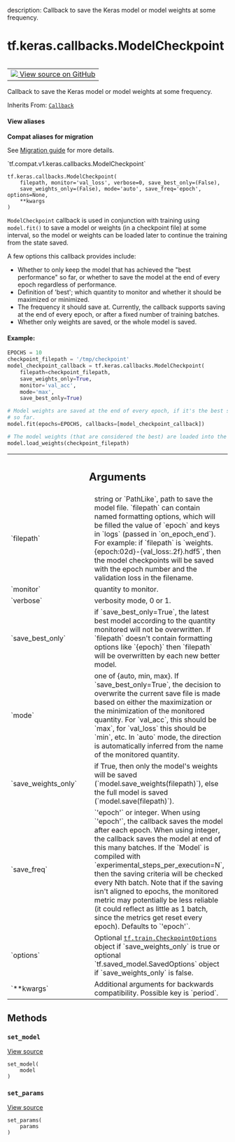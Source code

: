 description: Callback to save the Keras model or model weights at some frequency.

<div itemscope itemtype="http://developers.google.com/ReferenceObject">
<meta itemprop="name" content="tf.keras.callbacks.ModelCheckpoint" />
<meta itemprop="path" content="Stable" />
<meta itemprop="property" content="__init__"/>
<meta itemprop="property" content="set_model"/>
<meta itemprop="property" content="set_params"/>
</div>

# tf.keras.callbacks.ModelCheckpoint

<!-- Insert buttons and diff -->

<table class="tfo-notebook-buttons tfo-api nocontent" align="left">
<td>
  <a target="_blank" href="https://github.com/tensorflow/tensorflow/blob/r2.3/tensorflow/python/keras/callbacks.py#L1057-L1442">
    <img src="https://www.tensorflow.org/images/GitHub-Mark-32px.png" />
    View source on GitHub
  </a>
</td>
</table>



Callback to save the Keras model or model weights at some frequency.

Inherits From: [`Callback`](../../../tf/keras/callbacks/Callback.md)

<section class="expandable">
  <h4 class="showalways">View aliases</h4>
  <p>
<b>Compat aliases for migration</b>
<p>See
<a href="https://www.tensorflow.org/guide/migrate">Migration guide</a> for
more details.</p>
<p>`tf.compat.v1.keras.callbacks.ModelCheckpoint`</p>
</p>
</section>

<pre class="devsite-click-to-copy prettyprint lang-py tfo-signature-link">
<code>tf.keras.callbacks.ModelCheckpoint(
    filepath, monitor='val_loss', verbose=0, save_best_only=(False),
    save_weights_only=(False), mode='auto', save_freq='epoch', options=None,
    **kwargs
)
</code></pre>



<!-- Placeholder for "Used in" -->

`ModelCheckpoint` callback is used in conjunction with training using
`model.fit()` to save a model or weights (in a checkpoint file) at some
interval, so the model or weights can be loaded later to continue the training
from the state saved.

A few options this callback provides include:

- Whether to only keep the model that has achieved the "best performance" so
  far, or whether to save the model at the end of every epoch regardless of
  performance.
- Definition of 'best'; which quantity to monitor and whether it should be
  maximized or minimized.
- The frequency it should save at. Currently, the callback supports saving at
  the end of every epoch, or after a fixed number of training batches.
- Whether only weights are saved, or the whole model is saved.

#### Example:



```python
EPOCHS = 10
checkpoint_filepath = '/tmp/checkpoint'
model_checkpoint_callback = tf.keras.callbacks.ModelCheckpoint(
    filepath=checkpoint_filepath,
    save_weights_only=True,
    monitor='val_acc',
    mode='max',
    save_best_only=True)

# Model weights are saved at the end of every epoch, if it's the best seen
# so far.
model.fit(epochs=EPOCHS, callbacks=[model_checkpoint_callback])

# The model weights (that are considered the best) are loaded into the model.
model.load_weights(checkpoint_filepath)
```

<!-- Tabular view -->
 <table class="responsive fixed orange">
<colgroup><col width="214px"><col></colgroup>
<tr><th colspan="2"><h2 class="add-link">Arguments</h2></th></tr>

<tr>
<td>
`filepath`
</td>
<td>
string or `PathLike`, path to save the model file. `filepath`
can contain named formatting options, which will be filled the value of
`epoch` and keys in `logs` (passed in `on_epoch_end`). For example: if
`filepath` is `weights.{epoch:02d}-{val_loss:.2f}.hdf5`, then the model
checkpoints will be saved with the epoch number and the validation loss
in the filename.
</td>
</tr><tr>
<td>
`monitor`
</td>
<td>
quantity to monitor.
</td>
</tr><tr>
<td>
`verbose`
</td>
<td>
verbosity mode, 0 or 1.
</td>
</tr><tr>
<td>
`save_best_only`
</td>
<td>
if `save_best_only=True`, the latest best model according
to the quantity monitored will not be overwritten.
If `filepath` doesn't contain formatting options like `{epoch}` then
`filepath` will be overwritten by each new better model.
</td>
</tr><tr>
<td>
`mode`
</td>
<td>
one of {auto, min, max}. If `save_best_only=True`, the decision to
overwrite the current save file is made based on either the maximization
or the minimization of the monitored quantity. For `val_acc`, this
should be `max`, for `val_loss` this should be `min`, etc. In `auto`
mode, the direction is automatically inferred from the name of the
monitored quantity.
</td>
</tr><tr>
<td>
`save_weights_only`
</td>
<td>
if True, then only the model's weights will be saved
(`model.save_weights(filepath)`), else the full model is saved
(`model.save(filepath)`).
</td>
</tr><tr>
<td>
`save_freq`
</td>
<td>
`'epoch'` or integer. When using `'epoch'`, the callback saves
the model after each epoch. When using integer, the callback saves the
model at end of this many batches. If the `Model` is compiled with
`experimental_steps_per_execution=N`, then the saving criteria will be
checked every Nth batch. Note that if the saving isn't aligned to
epochs, the monitored metric may potentially be less reliable (it
could reflect as little as 1 batch, since the metrics get reset every
epoch). Defaults to `'epoch'`.
</td>
</tr><tr>
<td>
`options`
</td>
<td>
Optional <a href="../../../tf/train/CheckpointOptions.md"><code>tf.train.CheckpointOptions</code></a> object if
`save_weights_only` is true or optional `tf.saved_model.SavedOptions`
object if `save_weights_only` is false.
</td>
</tr><tr>
<td>
`**kwargs`
</td>
<td>
Additional arguments for backwards compatibility. Possible key
is `period`.
</td>
</tr>
</table>



## Methods

<h3 id="set_model"><code>set_model</code></h3>

<a target="_blank" href="https://github.com/tensorflow/tensorflow/blob/r2.3/tensorflow/python/keras/callbacks.py#L1215-L1221">View source</a>

<pre class="devsite-click-to-copy prettyprint lang-py tfo-signature-link">
<code>set_model(
    model
)
</code></pre>




<h3 id="set_params"><code>set_params</code></h3>

<a target="_blank" href="https://github.com/tensorflow/tensorflow/blob/r2.3/tensorflow/python/keras/callbacks.py#L616-L617">View source</a>

<pre class="devsite-click-to-copy prettyprint lang-py tfo-signature-link">
<code>set_params(
    params
)
</code></pre>






